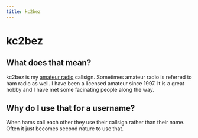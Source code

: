 ```yaml
---
title: kc2bez
---
```


# kc2bez
## What does that mean?
kc2bez is my [amateur radio](https://en.wikipedia.org/wiki/Amateur_radio) callsign. Sometimes amateur radio is referred to ham radio as well. I have been a licensed amateur since 1997. It is a great hobby and I have met some facinating people along the way. 

## Why do I use that for a username?
When hams call each other they use their callsign rather than their name. Often it just becomes second nature to use that.